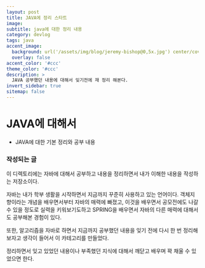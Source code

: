 ```yaml
---
layout: post
title: JAVA에 정리 스타트
image:
subtitle: java에 대한 정리 내용
category: devlog
tags: java
accent_image: 
  background: url('/assets/img/blog/jeremy-bishop@0,5x.jpg') center/cover
  overlay: false
accent_color: '#ccc'
theme_color: '#ccc'
description: >
  JAVA 공부했던 내용에 대해서 잊기전에 재 정리 해본다.
invert_sidebar: true
sitemap: false
---
```


# JAVA에 대해서
 - JAVA에 대한 기본 정리와 공부 내용

### 작성되는 글
이 디렉토리에는 자바에 대해서 공부하고 내용을 정리하면서 내가 이해한 내용을 작성하는 저장소이다.

자바는 내가 학부 생활을 시작하면서 지금까지 꾸준히 사용하고 있는 언어이다. 객체지향이라는 개념을 배우면서부터 자바의 매력에 빠졌고, 이것을 배우면서 공모전에도 나갈 수 있을 정도로 실력을 키워보기도하고 SPRING을 배우면서 자바의 다른 매력에 대해서도 공부해본 경험이 있다.   

또한, 알고리즘을 자바로 하면서 지금까지 공부했던 내용을 잊기 전에 다시 한 번 정리해보자고 생각이 들어서 이 카테고리를 만들었다.

정리하면서 잊고 있었던 내용이나 부족했던 지식에 대해서 깨닫고 배우며 꽉 채울 수 있었으면 한다.